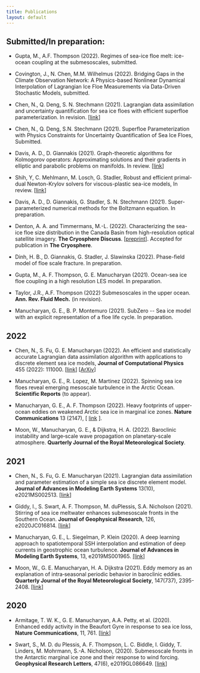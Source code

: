 ```yaml
---
title: Publications
layout: default
---
```

## Submitted/In preparation:

- Gupta, M., A.F. Thompson (2022).  Regimes of sea-ice floe melt:
ice-ocean coupling at the submesoscales, submitted.

- Covington, J., N. Chen, M.M. Wilhelmus (2022). Bridging Gaps in the Climate
  Observation Network: A Physics-based Nonlinear Dynamical
  Interpolation of Lagrangian Ice Floe Measurements via Data-Driven
  Stochastic Models, submitted.

- Chen, N., Q. Deng, S. N. Stechmann (2021). Lagrangian data assimilation and uncertainty quantification for sea ice floes with efficient superfloe parameterization. In revision. [[link](https://arxiv.org/abs/2105.13569)]

- Chen, N., Q. Deng, S.N. Stechmann (2021). Superfloe Parameterization with Physics Constraints for Uncertainty Quantification of Sea Ice Floes, Submitted.

- Davis, A. D., D. Giannakis (2021). Graph-theoretic algorithms for Kolmogorov operators: Approximating solutions and their gradients in elliptic and parabolic problems on manifolds. In review. [[link](https://arxiv.org/abs/2104.15124)]

- Shih, Y, C. Mehlmann, M. Losch, G. Stadler, Robust and efficient primal-dual Newton-Krylov solvers for viscous-plastic sea-ice models, In review.
[[link](https://arxiv.org/abs/2204.10822)]

- Davis, A. D., D. Giannakis, G. Stadler, S. N. Stechmann (2021). Super-parameterized numerical methods for the Boltzmann equation. In preparation.  

- Denton, A. A. and Timmermans, M.-L. (2022). Characterizing the sea-ice floe size distribution in the Canada Basin from high-resolution optical satellite imagery. **The Cryosphere Discuss**. [[preprint](https://doi.org/10.5194/tc-2021-368)]. Accepted for publication in **The Cryosphere**.

- Dinh, H. B., D. Giannakis, G. Stadler, J. Slawinska (2022). Phase-field model of floe scale fracture. In preparation.

- Gupta, M., A. F. Thompson, G. E. Manucharyan (2021). Ocean-sea ice floe coupling in a high resolution LES model. In preparation.

- Taylor, J.R., A.F. Thompson (2022) Submesoscales in the upper ocean.
  **Ann. Rev. Fluid Mech.** (in revision).

- Manucharyan, G. E., B. P. Montemuro (2021). SubZero -- Sea ice model with an explicit representation of a floe life cycle. In preparation.


## 2022

- Chen, N., S. Fu, G. E. Manucharyan (2022). An efficient and statistically accurate Lagrangian data assimilation algorithm with applications to discrete element sea ice models, **Journal of Computational Physics** 455 (2022): 111000. [[link](https://www.sciencedirect.com/science/article/pii/S0021999122000626)] [[ArXiv](https://arxiv.org/abs/2108.00855)]

- Manucharyan, G. E., R. Lopez, M. Martinez (2022). Spinning sea ice floes reveal emerging mesoscale turbulence in the Arctic Ocean.  **Scientific Reports** (to appear).

- Manucharyan, G. E., A. F. Thompson (2022). Heavy footprints of upper-ocean eddies on weakened Arctic sea ice in marginal ice zones. **Nature Communications** 13 (2147), [ [link](https://www.nature.com/articles/s41467-022-29663-0) ].

- Moon, W., Manucharyan, G. E., & Dijkstra, H. A. (2022). Baroclinic instability and large‐scale wave propagation on planetary‐scale atmosphere. **Quarterly Journal of the Royal Meteorological Society**.



## 2021


- Chen, N., S. Fu, G. E. Manucharyan (2021). Lagrangian data assimilation and parameter estimation of a simple sea ice discrete element model. **Journal of Advances in Modeling Earth Systems** 13(10), e2021MS002513. [[link](https://doi.org/10.1029/2021MS002513)]

- Giddy, I., S. Swart, A. F. Thompson, M. duPlessis, S.A. Nicholson (2021). Stirring of sea ice meltwater enhances submesoscale fronts in the Southern Ocean. **Journal of Geophysical Research**, 126, e2020JC016814. [[link](https://doi.org/10.1029/2020JC016814)] 

- Manucharyan, G. E., L. Siegelman, P. Klein (2020). A deep learning approach to spatiotemporal SSH interpolation and estimation of deep currents in geostrophic ocean turbulence. **Journal of Advances in Modeling Earth Systems**, 13, e2019MS001965. [[link]](https://doi.org/10.1029/2019MS001965)

- Moon, W., G. E. Manucharyan, H. A. Dijkstra  (2021). Eddy memory as an explanation of intra‐seasonal periodic behavior in baroclinic eddies. **Quarterly Journal of the Royal Meteorological Society**, 147(737), 2395-2408. [[link]](https://doi.org/10.1002/qj.4030)

## 2020

- Armitage, T. W. K., G. E. Manucharyan, A.A. Petty, et al. (2020). Enhanced eddy activity in the Beaufort Gyre in response to sea ice loss, **Nature Communications**, 11, 761. [[link](https://doi.org/10.1038/s41467-020-14449-z)]


- Swart, S., M. D. du Plessis, A. F. Thompson, L. C. Biddle, I. Giddy, T. Linders, M. Mohrmann, S.-A. Nicholson, (2020). Submesoscale fronts in the Antarctic marginal ice zone and their response to wind forcing. **Geophysical Research Letters**, 47(6), e2019GL086649. [[link](https://doi.org/10.1029/2019GL086649)]

